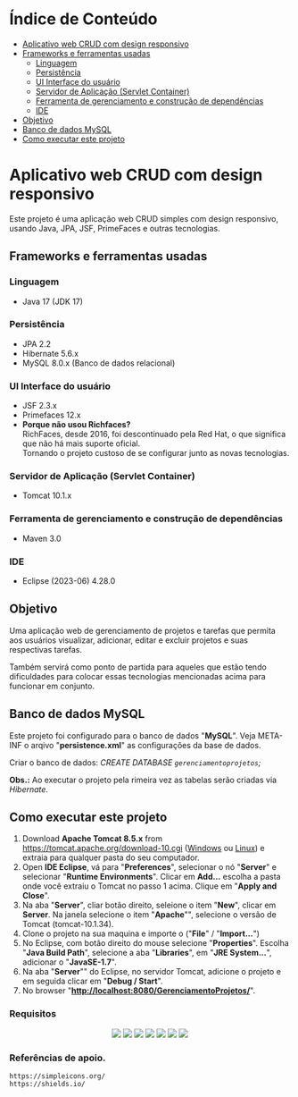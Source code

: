 Índice de Conteúdo
==================
* [Aplicativo web CRUD com design responsivo](#aplicativo-web-crud-com-design-responsivo)
* [Frameworks e ferramentas usadas](#frameworks-e-ferramentas-usadas)
    * [Linguagem](#linguagem)
    * [Persistência](#Persistência)
    * [UI Interface do usuário](#ui-interface-do-usuário)
    * [Servidor de Aplicação (Servlet Container)](#Servidor-de-Aplicação--Servlet-Container-)
    * [Ferramenta de gerenciamento e construção de dependências](#ferramenta-de-gerenciamento-e-construcao-de-dependências)
    * [IDE](#ide)
* [Objetivo](#objetivo)
* [Banco de dados MySQL](#banco-de-dados-mysql)
* [Como executar este projeto](#como-executar-este-projeto)

# Aplicativo web CRUD com design responsivo
Este projeto é uma aplicação web CRUD simples com design responsivo, usando Java, JPA, JSF, PrimeFaces e outras tecnologias.

## Frameworks e ferramentas usadas
### Linguagem
* Java 17 (JDK 17)

### Persistência
* JPA 2.2
* Hibernate 5.6.x
* MySQL 8.0.x (Banco de dados relacional)

### UI Interface do usuário
* JSF 2.3.x
* Primefaces 12.x
* <b>Porque não usou Richfaces?</b><br/>
	RichFaces, desde 2016, foi descontinuado pela Red Hat, o que significa que não há mais suporte oficial.<br/>
	Tornando o projeto custoso de se configurar junto as novas tecnologias.

### Servidor de Aplicação (Servlet Container)
* Tomcat 10.1.x

### Ferramenta de gerenciamento e construção de dependências
* Maven 3.0

### IDE
* Eclipse (2023-06) 4.28.0

## Objetivo
Uma aplicação web de gerenciamento de projetos e tarefas que permita aos usuários visualizar, adicionar, editar e excluir projetos e suas respectivas tarefas. 

Também servirá como ponto de partida para aqueles que estão tendo dificuldades para colocar essas tecnologias mencionadas acima para funcionar em conjunto.

## Banco de dados MySQL
Este projeto foi configurado para o banco de dados "**MySQL**".
Veja META-INF o arqivo "**persistence.xml**" as configurações da base de dados.

Criar o banco de dados: 
    *CREATE DATABASE `gerenciamentoprojetos`;*
    
**Obs.:** Ao executar o projeto pela rimeira vez as tabelas serão criadas via *Hibernate*.

## Como executar este projeto
1. Download **Apache Tomcat 8.5.x** from https://tomcat.apache.org/download-10.cgi ([Windows](https://archive.apache.org/dist/tomcat/tomcat-10/v10.1.34/bin/apache-tomcat-10.1.34-windows-x64.zip) ou [Linux](https://archive.apache.org/dist/tomcat/tomcat-10/v10.1.34/bin/apache-tomcat-10.1.34.tar.gz)) e extraia para qualquer pasta do seu computador.
2. Open **IDE Eclipse**, vá para "**Preferences**", selecionar o nó "**Server**" e selecionar "**Runtime Environments**". Clicar em **Add...** escolha a pasta onde você extraiu o Tomcat no passo 1 acima. Clique em "**Apply and Close**".
3. Na aba "**Server**", cliar botão direito, seleione o item "**New**", clicar em  **Server**. Na janela selecione o item "**Apache**"", selecione o versão de Tomcat (tomcat-10.1.34).
4. Clone o projeto na sua maquina e importe o ("**File**" / "**Import...**")
5. No Eclipse, com botão direito do mouse selecione "**Properties**". Escolha "**Java Build Path**", selecione a aba "**Libraries**", em "**JRE System...**", adicionar o "**JavaSE-1.7**".
6. Na aba "**Server**"" do Eclipse, no servidor Tomcat, adicione o projeto e em seguida clicar em "**Debug / Start**".
7. No browser "**[http://localhost:8080/GerenciamentoProjetos/](http://localhost:8080/GerenciamentoProjetos/)**". 


### Requisitos

<p align="center">
	<img loading="lazy" src="https://img.shields.io/badge/Eclipse-v2023--06-blue?logo=eclipse"/>
	<img loading="lazy" src="https://img.shields.io/badge/Tomcat-v10.0.34-blue?logo=apachetomcat"/>
	<img loading="lazy" src="https://img.shields.io/badge/Java-v17-blue?logo=openjdk"/>
	<img loading="lazy" src="https://img.shields.io/badge/Git-v2.43.0-blue?logo=git"/>
	<img loading="lazy" src="https://img.shields.io/badge/Maven-v3.0.1-blue?logo=apachemaven"/>
	<img loading="lazy" src="https://img.shields.io/badge/MySQL-v8.0.1-blue?logo=mysql"/>
	<img loading="lazy" src="https://img.shields.io/badge/Primefaces-v12.0-blue?logo=primefaces"/>
</p>

### Referências de apoio.
	https://simpleicons.org/
	https://shields.io/
